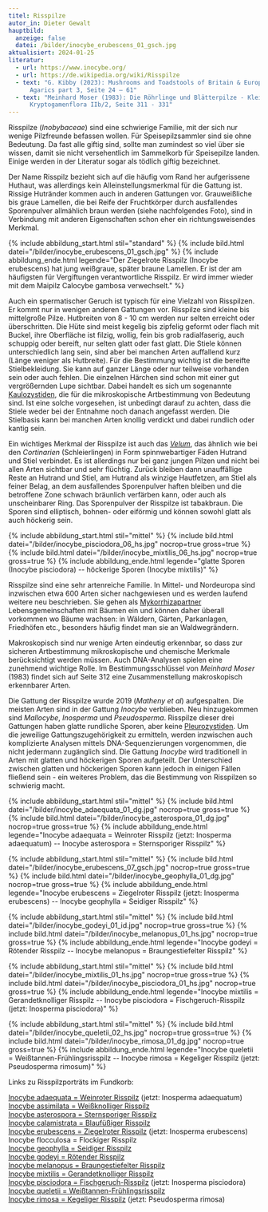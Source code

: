 ```yaml
---
titel: Risspilze
autor_in: Dieter Gewalt
hauptbild:
  anzeige: false
  datei: /bilder/inocybe_erubescens_01_gsch.jpg
aktualisiert: 2024-01-25
literatur:
  - url: https://www.inocybe.org/
  - url: https://de.wikipedia.org/wiki/Risspilze
  - text: "G. Kibby (2023): Mushrooms and Toadstools of Britain & Europe Vol. 4,
      Agarics part 3, Seite 24 – 61"
  - text: "Meinhard Moser (1983): Die Röhrlinge und Blätterpilze - Kleine
      Kryptogamenflora IIb/2, Seite 311 - 331"
---
```

Risspilze (*Inobybaceae*) sind eine schwierige Familie, mit der sich nur wenige Pilzfreunde befassen wollen. Für Speisepilzsammler sind sie ohne Bedeutung. Da fast alle giftig sind, sollte man zumindest so viel über sie wissen, damit sie nicht versehentlich im Sammelkorb für Speisepilze landen. Einige werden in der Literatur sogar als tödlich giftig bezeichnet. 

Der Name Risspilz bezieht sich auf die häufig vom Rand her aufgerissene Huthaut, was allerdings kein Alleinstellungsmerkmal für die Gattung ist. Rissige Hutränder kommen auch in anderen Gattungen vor. Grauweißliche bis graue Lamellen, die bei Reife der Fruchtkörper durch ausfallendes Sporenpulver allmählich braun werden (siehe nachfolgendes Foto), sind in Verbindung mit anderen Eigenschaften schon eher ein richtungsweisendes Merkmal.

{% include abbildung_start.html stil="standard" %}
{% include bild.html datei="/bilder/inocybe_erubescens_01_gsch.jpg" %}
{% include abbildung_ende.html legende="Der Ziegelrote Risspilz (Inocybe erubescens) hat jung weißgraue, später braune Lamellen. Er ist der am häufigsten für Vergiftungen verantwortliche Risspilz. Er wird immer wieder mit dem Maipilz Calocybe gambosa verwechselt." %}

Auch ein spermatischer Geruch ist typisch für eine Vielzahl von Risspilzen. Er kommt nur in wenigen anderen Gattungen vor. Risspilze sind kleine bis mittelgroße Pilze. Hutbreiten von 8 - 10 cm werden nur selten erreicht oder überschritten. Die Hüte sind meist kegelig bis zipfelig geformt oder flach mit Buckel, ihre Oberfläche ist filzig, wollig, fein bis grob radialfaserig, auch schuppig oder bereift, nur selten glatt oder fast glatt. Die Stiele können unterschiedlich lang sein, sind aber bei manchen Arten auffallend kurz (Länge weniger als Hutbreite). Für die Bestimmung wichtig ist die bereifte Stielbekleidung. Sie kann auf ganzer Länge oder nur teilweise vorhanden sein oder auch fehlen. Die einzelnen Härchen sind schon mit einer gut vergrößernden Lupe sichtbar. Dabei handelt es sich um sogenannte [Kaulozystiden](Kaulozystide "Glossar"), die für die mikroskopische Artbestimmung von Bedeutung sind. Ist eine solche vorgesehen, ist unbedingt darauf zu achten, dass die Stiele weder bei der Entnahme noch danach angefasst werden. Die Stielbasis kann bei manchen Arten knollig verdickt und dabei rundlich oder kantig sein.

Ein wichtiges Merkmal der Risspilze ist auch das *[Velum](Velum "Glossar")*, das ähnlich wie bei den *Cortinarien* (Schleierlingen) in Form spinnwebartiger Fäden Hutrand und Stiel verbindet. Es ist allerdings nur bei ganz jungen Pilzen und nicht bei allen Arten sichtbar und sehr flüchtig. Zurück bleiben dann unauffällige Reste an Hutrand und Stiel, am Hutrand als winzige Hautfetzen, am Stiel als feiner Belag, an dem ausfallendes Sporenpulver haften bleiben und die betroffene Zone schwach bräunlich verfärben kann, oder auch als unscheinbarer Ring. Das Sporenpulver der Risspilze ist tabakbraun. Die Sporen sind elliptisch, bohnen- oder eiförmig und können sowohl glatt als auch höckerig sein.

{% include abbildung_start.html stil="mittel" %}
{% include bild.html datei="/bilder/inocybe_pisciodora_06_hs.jpg" nocrop=true gross=true %}
{% include bild.html datei="/bilder/inocybe_mixtilis_06_hs.jpg" nocrop=true gross=true %}
{% include abbildung_ende.html legende="glatte Sporen (Inocybe pisciodora) -- höckerige Sporen (Inocybe mixtilis)" %}

Risspilze sind eine sehr artenreiche Familie. In Mittel- und Nordeuropa sind inzwischen etwa 600 Arten sicher nachgewiesen und es werden laufend weitere neu beschrieben. Sie gehen als [Mykorrhizapartner](Mykorrhiza "Glossar") Lebensgemeinschaften mit Bäumen ein und können daher überall vorkommen wo Bäume wachsen: in Wäldern, Gärten, Parkanlagen, Friedhöfen etc., besonders häufig findet man sie an Waldwegrändern.

Makroskopisch sind nur wenige Arten eindeutig erkennbar, so dass zur sicheren Artbestimmung mikroskopische und chemische Merkmale berücksichtigt werden müssen. Auch DNA-Analysen spielen eine zunehmend wichtige Rolle. Im Bestimmungsschlüssel von *Meinhard Moser* (1983) findet sich auf Seite 312 eine Zusammenstellung makroskopisch erkennbarer Arten.

Die Gattung der Risspilze wurde 2019 (*Matheny et al*) aufgespalten. Die meisten Arten sind in der Gattung *Inocybe* verblieben. Neu hinzugekommen sind *Mallocybe*, *Inosperma* und *Pseudosperma*. Risspilze dieser drei Gattungen haben glatte rundliche Sporen, aber keine [Pleurozystiden](Pleurozystiden "Glossar"). Um die jeweilige Gattungszugehörigkeit zu ermitteln, werden inzwischen auch komplizierte Analysen mittels DNA-Sequenzierungen vorgenommen, die nicht jedermann zugänglich sind. Die Gattung *Inocybe* wird traditionell in Arten mit glatten und höckerigen Sporen aufgeteilt. Der Unterschied zwischen glatten und höckerigen Sporen kann jedoch in einigen Fällen fließend sein - ein weiteres Problem, das die Bestimmung von Risspilzen so schwierig macht.

{% include abbildung_start.html stil="mittel" %}
{% include bild.html datei="/bilder/inocybe_adaequata_01_dg.jpg" nocrop=true gross=true %}
{% include bild.html datei="/bilder/inocybe_asterospora_01_dg.jpg" nocrop=true gross=true %}
{% include abbildung_ende.html legende="Inocybe adaequata = Weinroter Risspilz (jetzt: Inosperma adaequatum) -- Inocybe asterospora =  Sternsporiger Risspilz" %}

{% include abbildung_start.html stil="mittel" %}
{% include bild.html datei="/bilder/inocybe_erubescens_07_gsch.jpg" nocrop=true gross=true %}
{% include bild.html datei="/bilder/inocybe_geophylla_01_dg.jpg" nocrop=true gross=true %}
{% include abbildung_ende.html legende="Inocybe erubescens = Ziegelroter Risspilz (jetzt: Inosperma erubescens) -- Inocybe geophylla = Seidiger Risspilz" %}

{% include abbildung_start.html stil="mittel" %}
{% include bild.html datei="/bilder/inocybe_godeyi_01_id.jpg" nocrop=true gross=true %}
{% include bild.html datei="/bilder/inocybe_melanopus_01_hs.jpg" nocrop=true gross=true %}
{% include abbildung_ende.html legende="Inocybe godeyi = Rötender Risspilz -- Inocybe melanopus = Braungestiefelter Risspilz" %}

{% include abbildung_start.html stil="mittel" %}
{% include bild.html datei="/bilder/inocybe_mixtilis_01_hs.jpg" nocrop=true gross=true %}
{% include bild.html datei="/bilder/inocybe_pisciodora_01_hs.jpg" nocrop=true gross=true %}
{% include abbildung_ende.html legende="Inocybe mixtilis = Gerandetknolliger Risspilz -- Inocybe pisciodora = Fischgeruch-Risspilz (jetzt: Inosperma pisciodora)" %}

{% include abbildung_start.html stil="mittel" %}
{% include bild.html datei="/bilder/inocybe_queletii_02_hs.jpg" nocrop=true gross=true %}
{% include bild.html datei="/bilder/inocybe_rimosa_01_dg.jpg" nocrop=true gross=true %}
{% include abbildung_ende.html legende="Inocybe queletii = Weißtannen-Frühlingsrisspilz -- Inocybe rimosa = Kegeliger Risspilz (jetzt: Pseudosperma rimosum)" %}

Links zu Risspilzporträts im Fundkorb:

[Inocybe adaequata = Weinroter Risspilz](/pilze/inocybe-adaequata-weinroter-risspilz) (jetzt: Inosperma adaequatum)\
[Inocybe assimilata = Weißknolliger Risspilz](/pilze/inocybe-assimilata-weißknolliger-risspilz)\
[Inocybe asterospora =  Sternsporiger Risspilz](/pilze/inocybe-asterospora-sternsporiger-risspilz)\
[Inocybe calamistrata = Blaufüßiger Risspilz](/pilze/inocybe-calamistrata-blaufüßiger-risspilz)  
[Inocybe erubescens = Ziegelroter Risspilz](/pilze/inocybe-erubescens-ziegelroter-risspilz) (jetzt: Inosperma erubescens)\
Inocybe flocculosa = Flockiger Risspilz  
[Inocybe geophylla = Seidiger Risspilz](/pilze/inocybe-erubescens-ziegelroter-risspilz)\
[Inocybe godeyi = Rötender Risspilz](/pilze/inocybe-godeyi-rötender-risspilz)\
[Inocybe melanopus = Braungestiefelter Risspilz](/pilze/inocybe-melanopus-braungestiefelter-risspilz)\
[Inocybe mixtilis = Gerandetknolliger Risspilz](/pilze/inocybe-mixtilis-gerandetknolliger-risspilz)\
[Inocybe pisciodora = Fischgeruch-Risspilz](/pilze/inocybe-pisciodora-fischgeruch-risspilz) (jetzt: Inosperma pisciodora)\
[Inocybe queletii = Weißtannen-Frühlingsrisspilz](/pilze/inocybe-queletii-weißtannen-frühlingsrisspilz)\
[Inocybe rimosa = Kegeliger Risspilz](/pilze/inocybe-rimosa-kegeliger-risspilz) (jetzt: Pseudosperma rimosa)